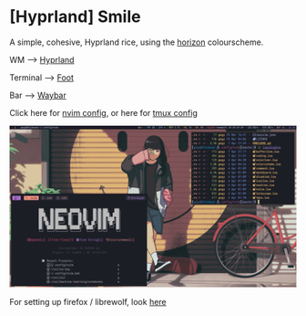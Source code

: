 # [Hyprland] Smile

A simple, cohesive, Hyprland rice, using the [horizon](https://horizontheme.netlify.app/) colourscheme.

WM        --> [Hyprland](https://hyprland.org)

Terminal  --> [Foot](https://gitlab.com/dnkl/foot/)

Bar       --> [Waybar](https://github.com/alexays/waybar)

Click here for [nvim config](https://github.com/TheGogy/nvim), or here for [tmux config](https://github.com/TheGogy/tmux)

![Showcase](./showcase.png)

For setting up firefox / librewolf, look [here](./librewolf/)
